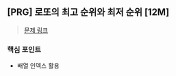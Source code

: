 ## [PRG] 로또의 최고 순위와 최저 순위 [12M]
>[문제 링크](https://school.programmers.co.kr/learn/courses/30/lessons/77484)

### 핵심 포인트
- 배열 인덱스 활용 